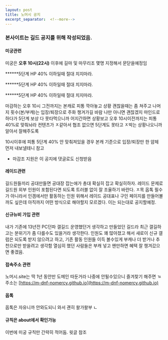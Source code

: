 ```yaml
---
layout: post
title: 노머시 공지
excerpt_separator:  <!--more-->
---
```


### 본사이트는 길드 공지를 위해 작성되었음.

#### 미궁관련  
미궁은 **오후 10시(22시)** 이후에 길마 및 마무리조 몇명 지정해서 문닫을예정임

******5단계 HP 40% 이하일때 절대 치지마라.   

******5단계 HP 40% 이하일때 절대 치지마라.   

******5단계 HP 40% 이하일때 절대 치지마라.   

마감하는 오후 10시 그전까지는 본캐로 피통 깍아놓고 상황 괜찮을때는 좀 쳐주고 나머지 횟수(본/부캐)는 입장/퇴장으로 주화 챙겨가길 바람
나만 아니면 괜찮겠지 마인드로 하다가 5단계 보상 다 못타먹으니까 어지간하면 상황보고 오후 10시이전까지는 피통 40%로 맞춰놔라 
컨텐츠가 ㅈ같아서 협조 없으면 5단계도 못타고 ㅈ박는 상황나오니까 알아서 잘해주도록 

10시이후에 피통 5단계 40% 안 맞춰져있을 경우 본캐 기준으로 입장/퇴장만 한 얌체 먼저 내보낼테니 참고 

- 마감조 지원은 이 공지에 댓글로도 신청받음 


#### 레이드관련  

길드원들끼리 공대만들면 공대장 잡는애가 총대 확실히 잡고 확실히하자. 
레이드 문제로 길드원 외부 인원이 포함된다면 되도록 트러블 없이 잘 조율하기 바란다.
ㅈ목 옵톡 필수가 아니라서 인겜에서만 활동하는 인원 위해서 레이드 공대표나 구인 페이지를 만들어볼까도 싶은데
아직까지 어떤 방식으로 해야할지 모르겠다. 이는 되는대로 공지할예정.


#### 신규뉴비 가입 관련 

내가 기존에 13년전 PC던파 갤길드 운영했던거 생각하고 만들었던 길드라 최근 갤길하고는 분위기가 좀 다를수도 있을거라 생각한다.
인원도 꽤 많아졌고 해서 새로이 신규 갤럼은 되도록 받지 않으려고 하고, 기존 활동 인원들 이득 볼수있게 부캐나 더 받거나 추천으로만 받을려고 생각함
열심히 했던 사람들은 부캐 넣고 왠만하면 혜택 잘 챙겨갔으면 좋겠음. 


#### 접속주소 관련 
노머시.site는 딱 1년 동안만 도메인 따둔거라 나중에 안될수있으니 즐겨찾기 해주면 ㄳ
주소는 [https://m-dnf-nomercy.github.io](https://m-dnf-nomercy.github.io) 


#### 옵톡
옵톡은 자유니까 안와도되니 와서 괜히 왈가왈부 ㄴ


#### 규칙은 about에서 확인가능 
이번에 미궁 규칙만 간략히 적어둠. 윗글 참조
